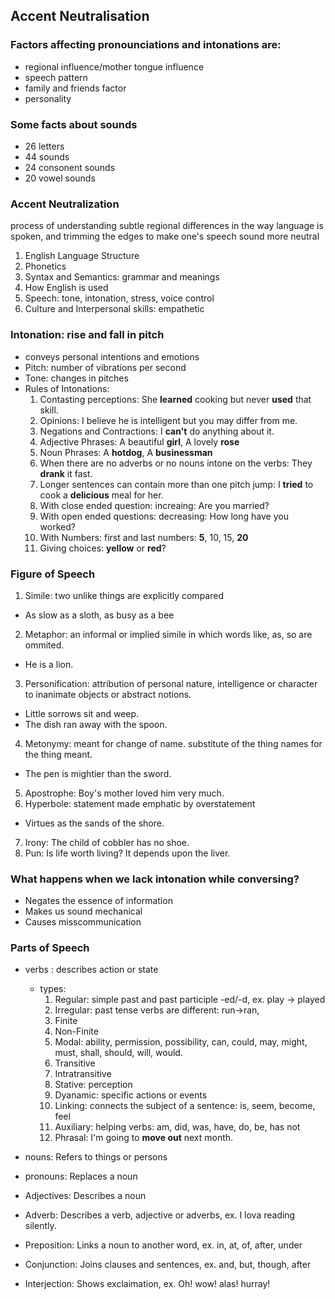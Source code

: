 ## Accent Neutralisation

### Factors affecting pronounciations and intonations are:
- regional influence/mother tongue influence
- speech pattern
- family and friends factor
- personality

### Some facts about sounds
- 26 letters
- 44 sounds
- 24 consonent sounds
- 20 vowel sounds

### Accent Neutralization
process of understanding subtle regional differences in the way language is spoken, and trimming the edges to make one's speech sound more neutral
1. English Language Structure
2. Phonetics
3. Syntax and Semantics: grammar and meanings
4. How English is used
5. Speech: tone, intonation, stress, voice control
6. Culture and Interpersonal skills: empathetic

### Intonation: rise and fall in pitch
- conveys personal intentions and emotions
- Pitch: number of vibrations per second
- Tone: changes in pitches
- Rules of Intonations:
  1. Contasting perceptions: She **learned** cooking but never **used** that skill.
  2. Opinions: I believe he is intelligent but you may differ from me.
  3. Negations and Contractions: I **can't** do anything about it.
  4. Adjective Phrases: A beautiful **girl**, A lovely **rose**
  5. Noun Phrases: A **hotdog**, A **businessman**
  6. When there are no adverbs or no nouns intone on the verbs: They **drank** it fast.
  7. Longer sentences can contain more than one pitch jump: I **tried** to cook a **delicious** meal for her.
  8. With close ended question: increaing: Are you married?
  9. With open ended questions: decreasing: How long have you worked?
  10. With Numbers: first and last numbers: **5**, 10, 15, **20**
  11. Giving choices: **yellow** or **red**? 
   
### Figure of Speech   
1. Simile: two unlike things are explicitly compared
  - As slow as a sloth, as busy as a bee
2. Metaphor: an informal or implied simile in which words like, as, so are ommited.
  - He is a lion.
3. Personification: attribution of personal nature, intelligence or character to inanimate objects or abstract notions.
  - Little sorrows sit and weep.
  - The dish ran away with the spoon.
4. Metonymy: meant for change of name. substitute of the thing names for the thing meant.
  - The pen is mightier than the sword.
5. Apostrophe: Boy's mother loved him very much.
6. Hyperbole: statement made emphatic by overstatement
  - Virtues as the sands of the shore.
7. Irony: The child of cobbler has no shoe.
8. Pun: Is life worth living? It depends upon the liver.

### What happens when we lack intonation while conversing?
- Negates the essence of information
- Makes us sound mechanical
- Causes misscommunication

### Parts of Speech
- verbs : describes action or state
  - types:
    1. Regular: simple past and past participle -ed/-d, ex. play -> played
    3. Irregular: past tense verbs are different: run->ran, 
    4. Finite
    5. Non-Finite
    6. Modal: ability, permission, possibility, can, could, may, might, must, shall, should, will, would.
    7. Transitive
    8. Intratransitive
    9. Stative: perception
    10. Dyanamic: specific actions or events
    11. Linking: connects the subject of a sentence: is, seem, become, feel 
    12. Auxiliary: helping verbs: am, did, was, have, do, be, has not 
    13. Phrasal: I'm going to **move out** next month.
   
- nouns: Refers to things or persons
- pronouns: Replaces a noun
- Adjectives: Describes a noun
- Adverb: Describes a verb, adjective or adverbs, ex. I lova reading silently.
- Preposition: Links a noun to another word, ex. in, at, of, after, under
- Conjunction: Joins clauses and sentences, ex. and, but, though, after
- Interjection: Shows exclaimation, ex. Oh! wow! alas! hurray!


    
